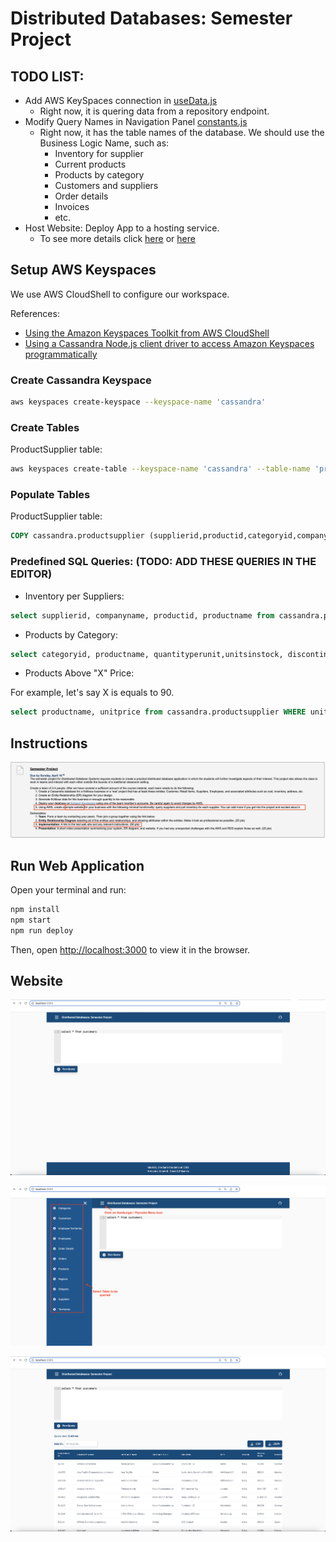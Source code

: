 # Distributed Databases: Semester Project

## TODO LIST:

+ Add AWS KeySpaces connection in [useData.js](https://github.com/arm-diaz/DDBMS-Cassandra-Query-Editor/blob/main/src/hooks/useData.js)
  + Right now, it is quering data from a repository endpoint.
+ Modify Query Names in Navigation Panel [constants.js](https://github.com/arm-diaz/DDBMS-Cassandra-Query-Editor/blob/main/src/constants/constants.js)
  + Right now, it has the table names of the database. We should use the Business Logic Name, such as:
    + Inventory for supplier
    + Current products
    + Products by category
    + Customers and suppliers
    + Order details
    + Invoices
    + etc.
 + Host Website: Deploy App to a hosting service.
    + To see more details click [here](https://www.animaapp.com/blog/industry/8-free-react-app-hosting-services/) or [here](https://www.makeuseof.com/heroku-alternatives-free-full-stack-hosting/)

## Setup AWS Keyspaces

We use AWS CloudShell to configure our workspace.

References:

+ [Using the Amazon Keyspaces Toolkit from AWS CloudShell](https://github.com/aws-samples/amazon-keyspaces-toolkit/tree/master/aws-cloudshell)
+ [Using a Cassandra Node.js client driver to access Amazon Keyspaces programmatically](https://docs.aws.amazon.com/keyspaces/latest/devguide/using_nodejs_driver.html)

### Create Cassandra Keyspace

```sh
aws keyspaces create-keyspace --keyspace-name 'cassandra'
```

### Create Tables

ProductSupplier table:

```sh
aws keyspaces create-table --keyspace-name 'cassandra' --table-name 'productsupplier' --schema-definition 'file://aws/keyspaces/cassandra/productsupplier/schema_definition.json'
```

### Populate Tables

ProductSupplier table:

```sql
COPY cassandra.productsupplier (supplierid,productid,categoryid,companyname,productname,categoryname,quantityperunit,unitsinstock,unitprice,discontinued) FROM 'data/productsupplier.csv' WITH DELIMITER='|' AND HEADER=TRUE;
```

### Predefined SQL Queries: (TODO: ADD THESE QUERIES IN THE EDITOR)

+ Inventory per Suppliers:

```sql
select supplierid, companyname, productid, productname from cassandra.productsupplier;
```

+ Products by Category:

```sql
select categoryid, productname, quantityperunit,unitsinstock, discontinued  from cassandra.productsupplier WHERE discontinued = 0 ALLOW FILTERING;
```

+ Products Above "X" Price:

For example, let's say X is equals to 90.

```sql
select productname, unitprice from cassandra.productsupplier WHERE unitprice > 90 ALLOW FILTERING;
```

## Instructions

![Instructions](src/assets/screenshots/Distributed%20Database%20-%20Semester%20Project.png)

## Run Web Application

Open your terminal and run:

```sh
npm install
npm start
npm run deploy
```

Then, open [http://localhost:3000](http://localhost:3000) to view it in the browser.

## Website

![HomePage](src/assets/screenshots/Website%20template%201.png)

![NavigationMenu](src/assets/screenshots/Website%20template%202.png)

![QueryDB](src/assets/screenshots/Website%20template%203.png)
